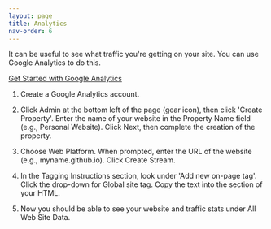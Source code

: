 ```yaml
---
layout: page
title: Analytics
nav-order: 6
---
```


It can be useful to see what traffic you're getting on your site. You can use Google Analytics to do this.

[Get Started with Google Analytics](https://support.google.com/analytics/answer/1008015?hl=en)

1. Create a Google Analytics account.

2. Click Admin at the bottom left of the page (gear icon), then click 'Create Property'. Enter the name of your website in the Property Name field (e.g., Personal Website). Click Next, then complete the creation of the property.

3. Choose Web Platform. When prompted, enter the URL of the website (e.g., myname.github.io). Click Create Stream.

4. In the Tagging Instructions section, look under 'Add new on-page tag'. Click the drop-down for Global site tag. Copy the text into the <head> section of your HTML.

5. Now you should be able to see your website and traffic stats under All Web Site Data.